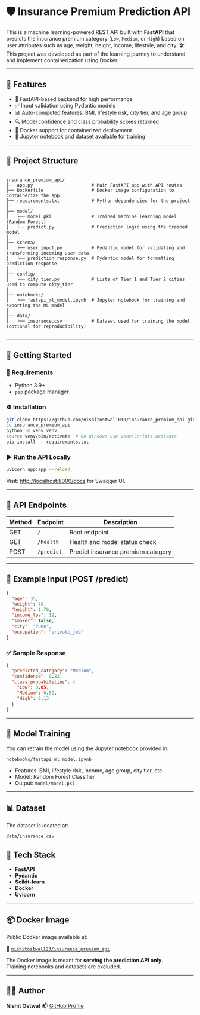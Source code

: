 # 🛡️ Insurance Premium Prediction API

This is a machine learning-powered REST API built with **FastAPI** that predicts the insurance premium category (`Low`, `Medium`, or `High`) based on user attributes such as age, weight, height, income, lifestyle, and city.
🛠️ This project was developed as part of the learning journey to understand and implement containerization using Docker.

---

## 📌 Features

- 🚀 FastAPI-based backend for high performance
- ✅ Input validation using Pydantic models
- 📊 Auto-computed features: BMI, lifestyle risk, city tier, and age group
- 🔍 Model confidence and class probability scores returned
- 🐳 Docker support for containerized deployment
- 📓 Jupyter notebook and dataset available for training

---

## 📁 Project Structure

```

insurance_premium_api/
├── app.py                      # Main FastAPI app with API routes
├── Dockerfile                  # Docker image configuration to containerize the app
├── requirements.txt            # Python dependencies for the project
│
├── model/
│   ├── model.pkl               # Trained machine learning model (Random Forest)
│   └── predict.py              # Prediction logic using the trained model
│
├── schema/
│   ├── user_input.py           # Pydantic model for validating and transforming incoming user data
│   └── prediction_response.py  # Pydantic model for formatting prediction response
│
├── config/
│   └── city_tier.py            # Lists of Tier 1 and Tier 2 cities used to compute city_tier
│
├── notebooks/
│   └── fastapi_ml_model.ipynb  # Jupyter notebook for training and exporting the ML model
│
├── data/
│   └── insurance.csv           # Dataset used for training the model (optional for reproducibility)


```

---

## 🚀 Getting Started

### 🔧 Requirements

- Python 3.9+
- `pip` package manager

### ⚙️ Installation

```bash
git clone https://github.com/nishitostwal1010/insurance_premium_api.git
cd insurance_premium_api
python -m venv venv
source venv/bin/activate  # On Windows use venv\Scripts\activate
pip install -r requirements.txt
````

### ▶️ Run the API Locally

```bash
uvicorn app:app --reload
```

Visit: [http://localhost:8000/docs](http://localhost:8000/docs) for Swagger UI.

---

## 🔗 API Endpoints

| Method | Endpoint   | Description                        |
| ------ | ---------- | ---------------------------------- |
| GET    | `/`        | Root endpoint                      |
| GET    | `/health`  | Health and model status check      |
| POST   | `/predict` | Predict insurance premium category |

---

## 🧪 Example Input (POST /predict)

```json
{
  "age": 35,
  "weight": 78,
  "height": 1.76,
  "income_lpa": 12,
  "smoker": false,
  "city": "Pune",
  "occupation": "private_job"
}
```

### ✅ Sample Response

```json
{
  "predicted_category": "Medium",
  "confidence": 0.82,
  "class_probabilities": {
    "Low": 0.05,
    "Medium": 0.82,
    "High": 0.13
  }
}
```

---

## 📓 Model Training

You can retrain the model using the Jupyter notebook provided in:

```
notebooks/fastapi_ml_model.ipynb
```

* Features: BMI, lifestyle risk, income, age group, city tier, etc.
* Model: Random Forest Classifier
* Output: `model/model.pkl`

---

## 📊 Dataset

The dataset is located at:

```
data/insurance.csv
```

## 🧠 Tech Stack

* **FastAPI**
* **Pydantic**
* **Scikit-learn**
* **Docker**
* **Uvicorn**

---

## 📦 Docker Image

Public Docker image available at:

🔗 [`nishitostwal123/insurance_premium_api`](https://hub.docker.com/r/nishitostwal123/insurance_premium_api)

The Docker image is meant for **serving the prediction API only**.  
Training notebooks and datasets are excluded.

---

## 🙋‍♂️ Author

**Nishit Ostwal**
📬 [GitHub Profile](https://github.com/nishitostwal1010)
